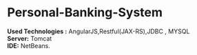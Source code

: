 # Personal-Banking-System
<b>Used Technologies :</b> AngularJS,Restful(JAX-RS),JDBC , MYSQL</br>
<b>Server:</b> Tomcat</br>
<b>IDE:</b>  NetBeans.
